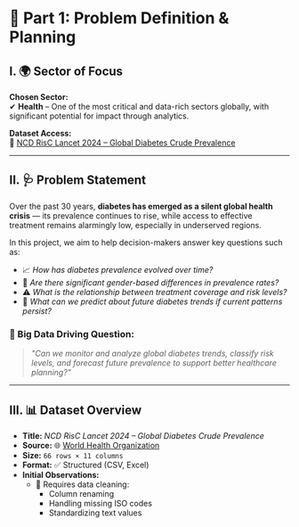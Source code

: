 # 🚀 Part 1: Problem Definition & Planning

## I. 🌍 Sector of Focus  
**Chosen Sector:**  
✔ **Health** – One of the most critical and data-rich sectors globally, with significant potential for impact through analytics.

**Dataset Access:**  
🔗 [NCD RisC Lancet 2024 – Global Diabetes Crude Prevalence](https://www.who.int/data)

---

## II. 🩺 Problem Statement  

Over the past 30 years, **diabetes has emerged as a silent global health crisis** — its prevalence continues to rise, while access to effective treatment remains alarmingly low, especially in underserved regions.

In this project, we aim to help decision-makers answer key questions such as:
- 📈 *How has diabetes prevalence evolved over time?*  
- 🚻 *Are there significant gender-based differences in prevalence rates?*  
- ⚠️ *What is the relationship between treatment coverage and risk levels?*  
- 🔮 *What can we predict about future diabetes trends if current patterns persist?*

### 🎯 Big Data Driving Question:  
> *"Can we monitor and analyze global diabetes trends, classify risk levels, and forecast future prevalence to support better healthcare planning?"*

---

## III. 📊 Dataset Overview

- **Title:** *NCD RisC Lancet 2024 – Global Diabetes Crude Prevalence*  
- **Source:** 🌐 [World Health Organization](https://www.who.int/data)  
- **Size:** `66 rows × 11 columns`  
- **Format:** ✅ Structured (CSV, Excel)  
- **Initial Observations:**  
  - 🧹 Requires data cleaning:  
    - Column renaming  
    - Handling missing ISO codes  
    - Standardizing text values  
